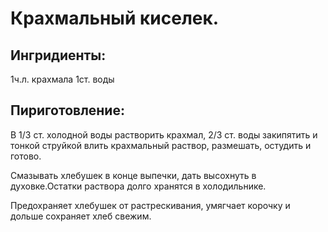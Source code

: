 # Крахмальный киселек.
## Ингридиенты:
1ч.л. крахмала
1ст. воды

## Пириготовление:
В 1/3 ст. холодной воды растворить крахмал, 2/3 ст. воды закипятить и тонкой струйкой влить
крахмальный раствор, размешать, остудить и готово.

Смазывать хлебушек в конце выпечки, дать высохнуть в духовке.Остатки раствора долго хранятся в холодильнике.

Предохраняет хлебушек от растрескивания, умягчает корочку и дольше сохраняет хлеб свежим.
